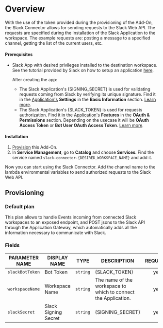 # Overview

With the use of the token provided during the provisioning of the Add-On, the Slack Connector allows for sending requests to the Slack Web API. The requests are specified during the installation of the Slack Application to the workspace. The example requests are: posting a message to a specified channel, getting the list of the current users, etc.

#### Prerequisites

- Slack App with desired privileges installed to the destination workspace. See the tutorial provided by Slack on how to setup an application [here](https://api.slack.com/bot-users#getting-started).

    After creating the app:
    - The Slack Application's {SIGNING_SECRET} is used for validating requests coming from Slack by verifying its unique signature. Find it in the [Application's](https://api.slack.com/apps) **Settings** in the **Basic Information** section. [Learn more](https://api.slack.com/docs/verifying-requests-from-slack).
    - The Slack Application's {SLACK_TOKEN} is used for requests authorization. Find it in the [Application's](https://api.slack.com/apps) **Features** in the **OAuth & Permissions** section. Depending on the usecase it will be **OAuth Access Token** or **Bot User OAuth Access Token**. [Learn more](https://api.slack.com/docs/oauth).

#### Installation

1. [Provision](#provisioning) this Add-On.
2. In **Service Management**, go to **Catalog** and choose **Services**. Find the service named `slack-connector-{DESIRED_WORKSPACE_NAME}` and add it.

Now you can start using the Slack Connector. Add the channel name to the lambda environmental variables to send authorized requests to the Slack Web API.

## Provisioning

### Default plan

This plan allows to handle Events incoming from connected Slack workspaces to an exposed endpoint, and POST jsons to the Slack API through the Application Gateway, which automatically adds all the information necessary to communicate with Slack.

### Fields

| PARAMETER NAME | DISPLAY NAME | TYPE | DESCRIPTION | REQUIRED |
|----------------|--------------|------|-------------|:--------:|
| `slackBotToken` | Bot Token | `string` | {SLACK_TOKEN} | yes |
| `workspaceName` | Workspace Name | `string` | The name of the workspace to which to connect the Application. | yes |
| `slackSecret` | Slack Signing Secret | `string` | {SIGNING_SECRET} | yes |
